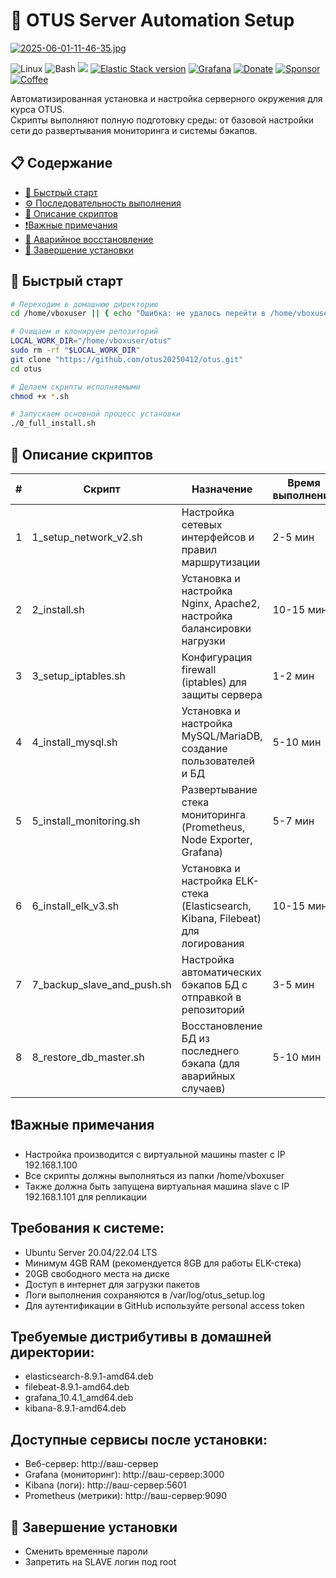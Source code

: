 # 🚀 OTUS Server Automation Setup

[![2025-06-01-11-46-35.jpg](https://i.postimg.cc/9MrsBJ4y/2025-06-01-11-46-35.jpg)](https://postimg.cc/LYFy9k3s)

![Linux](https://img.shields.io/badge/-Linux-grey?logo=linux)
![Bash](https://img.shields.io/badge/Bash-v4.4%5E-green?logo=GNU%20bash)
[![](https://jaywcjlove.github.io/sb/ico/mysql.svg)](http://www.mysql.com/)
[![Elastic Stack version](https://img.shields.io/badge/Elastic%20Stack-9.0.1-00bfb3?style=flat&logo=elastic-stack)](https://www.elastic.co/blog/category/releases)
[![Grafana](https://img.shields.io/badge/grafana-%23F46800.svg?&logo=grafana&logoColor=white)](https://grafana.com/)
[![Donate](https://img.shields.io/badge/-Donate-yellow?logo=paypal)](https://button.dekel.ru/)
[![Sponsor](https://img.shields.io/badge/-Sponsor-red?logo=github)](https://button.dekel.ru/)
[![Coffee](https://img.shields.io/badge/-Buy%20me%20a%20Coffee-grey?logo=Ko-fi)](https://button.dekel.ru/)

Автоматизированная установка и настройка серверного окружения для курса OTUS.  
Скрипты выполняют полную подготовку среды: от базовой настройки сети до развертывания мониторинга и системы бэкапов.

## 📋 Содержание
- [🚀 Быстрый старт](#-быстрый-старт)
- [⚙️ Последовательность выполнения](#️-последовательность-выполнения)
- [📜 Описание скриптов](#-описание-скриптов)
- [❗Важные примечания](#-важные-примечания)
- [🔄 Аварийное восстановление](#-аварийное-восстановление)
- [🎉 Завершение установки](#-завершение-установки)

## 🚀 Быстрый старт

```bash
# Переходим в домашнюю директорию
cd /home/vboxuser || { echo "Ошибка: не удалось перейти в /home/vboxuser"; exit 1; }

# Очищаем и клонируем репозиторий
LOCAL_WORK_DIR="/home/vboxuser/otus"
sudo rm -rf "$LOCAL_WORK_DIR"
git clone "https://github.com/otus20250412/otus.git"
cd otus

# Делаем скрипты исполняемыми
chmod +x *.sh

# Запускаем основной процесс установки
./0_full_install.sh
```

## 📜 Описание скриптов

| # | Скрипт | Назначение | Время выполнения |
| - | --------- | ---------------- | ---- |
| 1 | 1_setup_network_v2.sh | Настройка сетевых интерфейсов и правил маршрутизации | 2-5 мин
| 2 | 2_install.sh | Установка и настройка Nginx, Apache2, настройка балансировки нагрузки | 10-15 мин
| 3 | 3_setup_iptables.sh | Конфигурация firewall (iptables) для защиты сервера | 1-2 мин
| 4 | 4_install_mysql.sh | Установка и настройка MySQL/MariaDB, создание пользователей и БД | 5-10 мин
| 5 | 5_install_monitoring.sh | Развертывание стека мониторинга (Prometheus, Node Exporter, Grafana) | 5-7 мин
| 6 | 6_install_elk_v3.sh | Установка и настройка ELK-стека (Elasticsearch, Kibana, Filebeat) для логирования | 10-15 мин
| 7 | 7_backup_slave_and_push.sh | Настройка автоматических бэкапов БД с отправкой в репозиторий | 3-5 мин
| 8 | 8_restore_db_master.sh | Восстановление БД из последнего бэкапа (для аварийных случаев) | 5-10 мин

## ❗Важные примечания
* Настройка производится с виртуальной машины master с IP 192.168.1.100
* Все скрипты должны выполняться из папки /home/vboxuser
* Также должна быть запущена виртуальная машина slave с IP 192.168.1.101 для репликации

## Требования к системе:
* Ubuntu Server 20.04/22.04 LTS
* Минимум 4GB RAM (рекомендуется 8GB для работы ELK-стека)
* 20GB свободного места на диске
* Доступ в интернет для загрузки пакетов
* Логи выполнения сохраняются в /var/log/otus_setup.log
* Для аутентификации в GitHub используйте personal access token

## Требуемые дистрибутивы в домашней директории:
* elasticsearch-8.9.1-amd64.deb
* filebeat-8.9.1-amd64.deb
* grafana_10.4.1_amd64.deb
* kibana-8.9.1-amd64.deb

## Доступные сервисы после установки:
* Веб-сервер: http://ваш-сервер
* Grafana (мониторинг): http://ваш-сервер:3000
* Kibana (логи): http://ваш-сервер:5601
* Prometheus (метрики): http://ваш-сервер:9090

## 🎉 Завершение установки
* Сменить временные пароли
* Запретить на SLAVE логин под root
